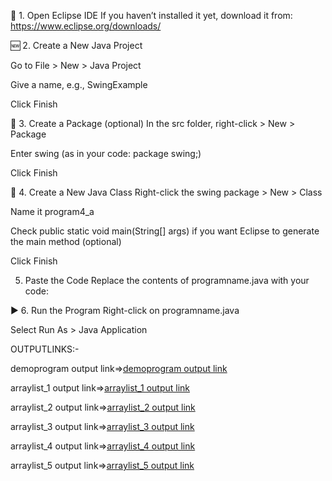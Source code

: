 🔧 1. Open Eclipse IDE
If you haven’t installed it yet, download it from:
https://www.eclipse.org/downloads/

🆕 2. Create a New Java Project

Go to File > New > Java Project

Give a name, e.g., SwingExample

Click Finish

📁 3. Create a Package (optional)
In the src folder, right-click > New > Package

Enter swing (as in your code: package swing;)

Click Finish

📄 4. Create a New Java Class
Right-click the swing package > New > Class

Name it program4_a

Check public static void main(String[] args) if you want Eclipse to generate the main method (optional)

Click Finish

5. Paste the Code
Replace the contents of programname.java with your code:

▶️ 6. Run the Program
Right-click on programname.java

Select Run As > Java Application


OUTPUTLINKS:-

demoprogram output link=>[demoprogram output link](https://github.com/poojaK853/JavaPrograms/blob/main/Arraylist/demop_1.png)

arraylist_1 output link=>[arraylist_1 output link](https://github.com/poojaK853/JavaPrograms/blob/main/Arraylist/p1_a1.png)

arraylist_2 output link=>[arraylist_2 output link](https://github.com/poojaK853/JavaPrograms/blob/main/Arraylist/p1_a2.png)

arraylist_3 output link=>[arraylist_3 output link](https://github.com/poojaK853/JavaPrograms/blob/main/Arraylist/p1_a3.png)

arraylist_4 output link=>[arraylist_4 output link](https://github.com/poojaK853/JavaPrograms/blob/main/Arraylist/p1_a4.png)

arraylist_5 output link=>[arraylist_5 output link](https://github.com/poojaK853/JavaPrograms/blob/main/Arraylist/p1_a5.png)

